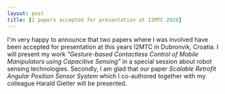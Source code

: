```yaml
---
layout: post
title: [2 papers accepted for presentation at I2MTC 2020]
---
```


I'm very happy to announce that two papers where I was involved have been accepted for presentation at this years I2MTC in Dubronvik, Croatia.
I will present my work *"Gesture-based Contactless Control of Mobile Manipulators using Capacitive Sensing"* in a special session about
robot sensing technologies. Secondly, I am glad that our paper *Scalable Retrofit Angular Position Sensor System* which I co-authored together
with my colleague Harald Gietler will be presented. 
